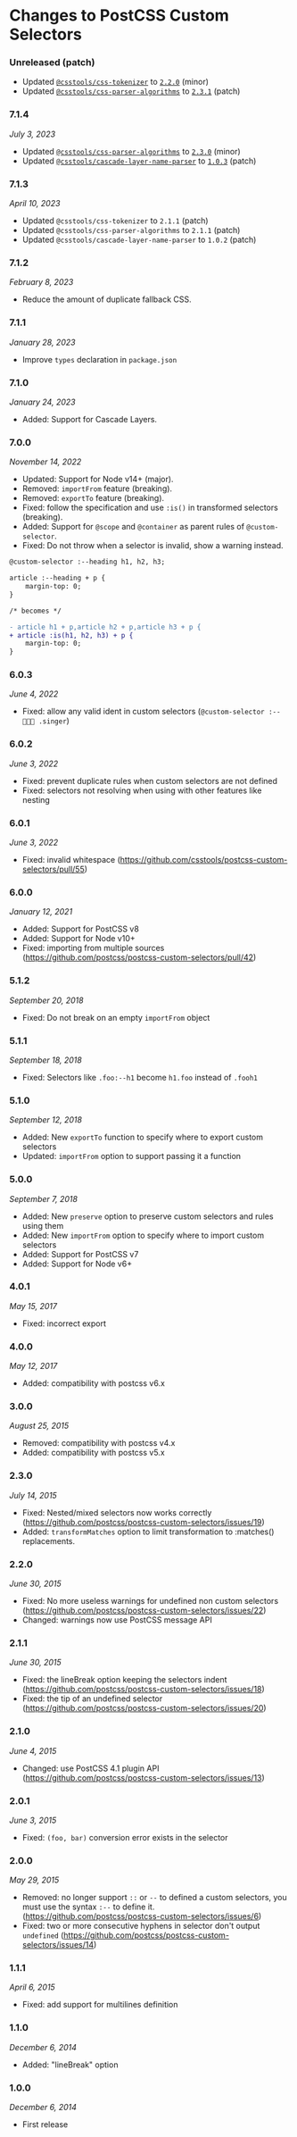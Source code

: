 # Changes to PostCSS Custom Selectors

### Unreleased (patch)

- Updated [`@csstools/css-tokenizer`](https://github.com/csstools/postcss-plugins/tree/main/packages/css-tokenizer) to [`2.2.0`](https://github.com/csstools/postcss-plugins/tree/main/packages/css-tokenizer/CHANGELOG.md#220) (minor)
- Updated [`@csstools/css-parser-algorithms`](https://github.com/csstools/postcss-plugins/tree/main/packages/css-parser-algorithms) to [`2.3.1`](https://github.com/csstools/postcss-plugins/tree/main/packages/css-parser-algorithms/CHANGELOG.md#231) (patch)

### 7.1.4

_July 3, 2023_

- Updated [`@csstools/css-parser-algorithms`](https://github.com/csstools/postcss-plugins/tree/main/packages/css-parser-algorithms) to [`2.3.0`](https://github.com/csstools/postcss-plugins/tree/main/packages/css-parser-algorithms/CHANGELOG.md#230) (minor)
- Updated [`@csstools/cascade-layer-name-parser`](https://github.com/csstools/postcss-plugins/tree/main/packages/cascade-layer-name-parser) to [`1.0.3`](https://github.com/csstools/postcss-plugins/tree/main/packages/cascade-layer-name-parser/CHANGELOG.md#103) (patch)

### 7.1.3

_April 10, 2023_

- Updated `@csstools/css-tokenizer` to `2.1.1` (patch)
- Updated `@csstools/css-parser-algorithms` to `2.1.1` (patch)
- Updated `@csstools/cascade-layer-name-parser` to `1.0.2` (patch)

### 7.1.2

_February 8, 2023_

- Reduce the amount of duplicate fallback CSS.

### 7.1.1

_January 28, 2023_

- Improve `types` declaration in `package.json`

### 7.1.0

_January 24, 2023_

- Added: Support for Cascade Layers.

### 7.0.0

_November 14, 2022_

- Updated: Support for Node v14+ (major).
- Removed: `importFrom` feature (breaking).
- Removed: `exportTo` feature (breaking).
- Fixed: follow the specification and use `:is()` in transformed selectors (breaking).
- Added: Support for `@scope` and `@container` as parent rules of `@custom-selector`.
- Fixed: Do not throw when a selector is invalid, show a warning instead.

```diff
@custom-selector :--heading h1, h2, h3;

article :--heading + p {
	margin-top: 0;
}

/* becomes */

- article h1 + p,article h2 + p,article h3 + p {
+ article :is(h1, h2, h3) + p {
	margin-top: 0;
}
```

### 6.0.3

_June 4, 2022_

- Fixed: allow any valid ident in custom selectors (`@custom-selector :--🧑🏾‍🎤 .singer`)

### 6.0.2

_June 3, 2022_

- Fixed: prevent duplicate rules when custom selectors are not defined
- Fixed: selectors not resolving when using with other features like nesting

### 6.0.1

_June 3, 2022_

- Fixed: invalid whitespace (https://github.com/csstools/postcss-custom-selectors/pull/55)

### 6.0.0

_January 12, 2021_

- Added: Support for PostCSS v8
- Added: Support for Node v10+
- Fixed: importing from multiple sources (https://github.com/postcss/postcss-custom-selectors/pull/42)

### 5.1.2

_September 20, 2018_

- Fixed: Do not break on an empty `importFrom` object

### 5.1.1

_September 18, 2018_

- Fixed: Selectors like `.foo:--h1` become `h1.foo` instead of `.fooh1`

### 5.1.0

_September 12, 2018_

- Added: New `exportTo` function to specify where to export custom selectors
- Updated: `importFrom` option to support passing it a function

### 5.0.0

_September 7, 2018_

- Added: New `preserve` option to preserve custom selectors and rules using them
- Added: New `importFrom` option to specify where to import custom selectors
- Added: Support for PostCSS v7
- Added: Support for Node v6+

### 4.0.1

_May 15, 2017_

- Fixed: incorrect export

### 4.0.0

_May 12, 2017_

- Added: compatibility with postcss v6.x

### 3.0.0

_August 25, 2015_

- Removed: compatibility with postcss v4.x
- Added: compatibility with postcss v5.x

### 2.3.0

_July 14, 2015_

* Fixed: Nested/mixed selectors now works correctly
(https://github.com/postcss/postcss-custom-selectors/issues/19)
* Added: `transformMatches` option to limit transformation to :matches()
replacements.

### 2.2.0

_June 30, 2015_

* Fixed: No more useless warnings for undefined non custom selectors
(https://github.com/postcss/postcss-custom-selectors/issues/22)
* Changed: warnings now use PostCSS message API

### 2.1.1

_June 30, 2015_

* Fixed: the lineBreak option keeping the selectors indent
(https://github.com/postcss/postcss-custom-selectors/issues/18)
* Fixed: the tip of an undefined selector
(https://github.com/postcss/postcss-custom-selectors/issues/20)

### 2.1.0

_June 4, 2015_

* Changed: use PostCSS 4.1 plugin API
(https://github.com/postcss/postcss-custom-selectors/issues/13)

### 2.0.1

_June 3, 2015_

* Fixed: `(foo, bar)` conversion error exists in the selector

### 2.0.0

_May 29, 2015_

* Removed: no longer support `::` or `--` to defined a custom selectors,
you must use the syntax `:--` to define it.
(https://github.com/postcss/postcss-custom-selectors/issues/6)
* Fixed: two or more consecutive hyphens in selector don't output `undefined`
(https://github.com/postcss/postcss-custom-selectors/issues/14)


### 1.1.1

_April 6, 2015_

* Fixed: add support for multilines definition

### 1.1.0

_December 6, 2014_

* Added: "lineBreak" option

### 1.0.0

_December 6, 2014_

* First release
